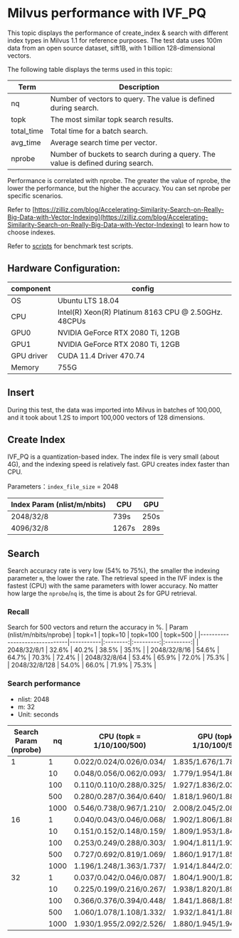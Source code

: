 # Milvus performance with IVF_PQ
This topic displays the performance of create_index & search with different index types in Milvus 1.1 for reference purposes. The test data uses 100m data from an open source dataset, sift1B, with 1 billion 128-dimensional vectors.

The following table displays the terms used in this topic:

| Term   | Description                                    |
| ---------- | ---------------------------------------- |
| nq         | Number of vectors to query. The value is defined during search.    |
| topk       | The most similar topk search results.  |
| total_time | Total time for a batch search.                 |
| avg_time   | Average search time per vector.       |
| nprobe     | Number of buckets to search during a query. The value is defined during search.  |

Performance is correlated with nprobe. The greater the value of nprobe, the lower the performance, but the higher the accuracy. You can set nprobe per specific scenarios.

Refer to [https://zilliz.com/blog/Accelerating-Similarity-Search-on-Really-Big-Data-with-Vector-Indexing](https://zilliz.com/blog/Accelerating-Similarity-Search-on-Really-Big-Data-with-Vector-Indexing) to learn how to choose indexes.

Refer to [scripts](https://github.com/milvus-io/bootcamp/tree/1.1/benchmark_test/scripts) for benchmark test scripts.

## Hardware Configuration:
| component  | config                             |
| ---------- | ---------------------------------- |
| OS         | Ubuntu LTS 18.04                   |
| CPU        | Intel(R) Xeon(R) Platinum 8163 CPU @ 2.50GHz.  48CPUs |
| GPU0       | NVIDIA GeForce RTX 2080 Ti, 12GB |
| GPU1       | NVIDIA GeForce RTX 2080 Ti, 12GB |
| GPU driver | CUDA 11.4 Driver 470.74          |
| Memory     | 755G        |

## Insert

During this test, the data was imported into Milvus in batches of 100,000, and it took about 1.2S to import 100,000 vectors of 128 dimensions.

## Create Index

IVF_PQ is a quantization-based index. The index file is very small (about 4G), and the indexing speed is relatively fast. GPU creates index faster than CPU.

Parameters：`index_file_size` = 2048

| Index Param (nlist/m/nbits) | CPU | GPU |
| ------------------- | --- | --- |
| 2048/32/8 | 739s  | 250s |
| 4096/32/8 | 1267s | 289s |

## Search

Search accuracy rate is very low (54% to 75%), the smaller the indexing parameter `m`, the lower the rate. The retrieval speed in the IVF index is the fastest (CPU) with the same parameters with lower accuracy. No matter how large the `nprobe`/`nq` is, the time is about 2s for GPU retrieval.


### Recall

Search for 500 vectors and return the accuracy in %.
| Param (nlist/m/nbits/nprobe)  | topk=1    | topk=10  | topk=100  | topk=500  |
|-------------------------------|-----------|:--------:|:---------:|:---------:|
| 2048/32/8/1                   | 32.6%     | 40.2%    | 38.5%     | 35.1%     |
| 2048/32/8/16                  | 54.6%     | 64.7%    | 70.3%     | 72.4%     |
| 2048/32/8/64                  | 53.4%     | 65.9%    | 72.0%     | 75.3%     |
| 2048/32/8/128                 | 54.0%     | 66.0%    | 71.9%     | 75.3%     |


### Search performance

- nlist: 2048
- m: 32
- Unit: seconds

| Search Param (nprobe)  | nq    | CPU (topk = 1/10/100/500)  | GPU (topk = 1/10/100/500)  |
|------------------------|-------|----------------------------|----------------------------|
|         1              | 1     | 0.022/0.024/0.026/0.034/   | 1.835/1.676/1.781/1.879/   |
|                        | 10    | 0.048/0.056/0.062/0.093/   | 1.779/1.954/1.866/1.946/   |
|                        | 100   | 0.110/0.110/0.288/0.325/   | 1.927/1.836/2.031/2.042/   |
|                        | 500   | 0.280/0.287/0.364/0.640/   | 1.818/1.960/1.886/2.087/   |
|                        | 1000  | 0.546/0.738/0.967/1.210/   | 2.008/2.045/2.086/2.098/   |
|           16           | 1     | 0.040/0.043/0.046/0.068/   | 1.902/1.806/1.888/2.007/   |
|                        | 10    | 0.151/0.152/0.148/0.159/   | 1.809/1.953/1.844/1.913/   |
|                        | 100   | 0.253/0.249/0.288/0.303/   | 1.904/1.811/1.930/1.860/   |
|                        | 500   | 0.727/0.692/0.819/1.069/   | 1.860/1.917/1.858/2.057/   |
|                        | 1000  | 1.196/1.248/1.363/1.737/   | 1.914/1.844/2.013/2.182/   |
|           32           | 1     | 0.037/0.042/0.046/0.087/   | 1.804/1.900/1.823/1.896/   |
|                        | 10    | 0.225/0.199/0.216/0.267/   | 1.938/1.820/1.895/1.843/   |
|                        | 100   | 0.366/0.376/0.394/0.448/   | 1.841/1.868/1.857/1.932/   |
|                        | 500   | 1.060/1.078/1.108/1.332/   | 1.932/1.841/1.880/1.993/   |
|                        | 1000  | 1.930/1.955/2.092/2.526/   | 1.880/1.945/1.943/2.322/   |
